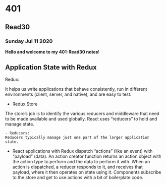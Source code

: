 # 401

## Read30

### Sunday Jul 11 2020

**Hello and welcome to my 401-Read30 notes!**

## Application State with Redux

Redux:

It helps us write applications that behave consistently, run in different environments (client, server, and native), and are easy to test.

- Redux Store

The store’s job is to identify the various reducers and middleware that need to be made available and used globally. React uses “reducers” to hold and manage state.

    - Reducers: 
    Reducers typically manage just one part of the larger application state.

- React applications with Redux dispatch “actions” (like an event) with “payload” (data). An action creator function returns an action object with the action type to perform and the data to perform it with. When an action is dispatched, a reducer responds to it, and receives that payload, where it then operates on state using it. Components subscribe to the store and get to use actions with a bit of boilerplate code.

